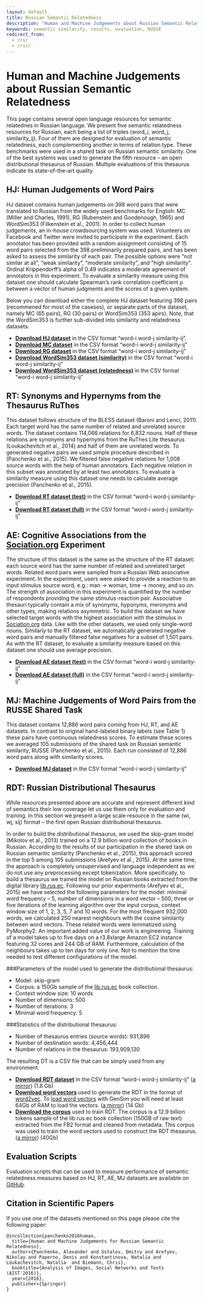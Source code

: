 ```yaml
---
layout: default
title: Russian Semantic Relatedness
description: "Human and Machine Judgements about Russian Semantic Relatedness."
keywords: semantic similarity, results, evaluation, RUSSE
redirect_from:
  - /rsr
  - /rsr/
---
```


# Human and Machine Judgements about Russian Semantic Relatedness

This page contains several open language resources for semantic relatednes in Russian language. We present five semantic relatedness resources for Russian, each being a list of triples (word_i, word_j, similarity_ij). Four of them are designed for evaluation of semantic relatedness, each complementing another in terms of relation type. These benchmarks were used in a shared task on Russian semantic similarity. One of the best systems was used to generate the fifth resource – an open distributional thesaurus of Russian. Multiple evaluations of this thesaurus indicate its state-of-the-art quality.

## HJ: Human Judgements of Word Pairs

HJ dataset contains human judgements on 398 word pairs that were translated to Russian from the widely used benchmarks for English: MC (Miller and Charles, 1991), RG (Rubenstein and Goodenough, 1965) and WordSim353 (Filkenstein et al., 2001). In order to collect human judgements, an in-house crowdsourcing system was used. Volunteers on Facebook and Twitter were invited to participate in the experiment. Each annotator has been provided with a random assignment consisting of 15 word pairs selected from the 398 preliminarily prepared pairs, and has been asked to assess the similarity of each pair. The possible options were “not similar at all”, “weak similarity”, “moderate similarity”, and “high similarity”. Ordinal Krippendorff’s alpha of 0.49 indicates a moderate agreement of annotators in this experiment. To evaluate a similarity measure using this dataset one should calculate Spearman’s rank correlation coefficient ρ between a vector of human judgments and the scores of a given system. 

Below you can download either the complete HJ dataset featuring 398 pairs (recommened for most of the caseses), or separate parts of the dataset, namely MC (65 pairs), RG (30 pairs) or WordSim353 (353 apirs). Note, that the WordSim353 is further sub-divided into similarity and relatedness datasets. 

* [**Download HJ dataset**](https://github.com/nlpub/russe-evaluation/blob/master/russe/evaluation/hj.csv) in the CSV format “word-i word-j similarity-ij”. 
* [**Download MC dataset**](https://github.com/nlpub/russe-evaluation/blob/master/russe/evaluation/hj-mc.csv) in the CSV format “word-i word-j similarity-ij”
* [**Download RG dataset**](https://github.com/nlpub/russe-evaluation/blob/master/russe/evaluation/hj-rg.csv) in the CSV format “word-i word-j similarity-ij”
* [**Download WordSim353 dataset (similarity)**](https://github.com/nlpub/russe-evaluation/blob/master/russe/evaluation/hj-wordsim353-similarity.csv) in the CSV format “word-i word-j similarity-ij”
* [**Download WordSim353 dataset (relatedness)**](https://github.com/nlpub/russe-evaluation/blob/master/russe/evaluation/hj-wordsim353-relatedness.csv) in the CSV format “word-i word-j similarity-ij”

## RT: Synonyms and Hypernyms from the Thesaurus RuThes

This dataset follows structure of the BLESS dataset (Baroni and Lenci, 2011). Each target word has the same number of related and unrelated source words. The dataset contains 114,066 relations for 6,832 nouns. Half of these relations are synonyms and hypernyms from the RuThes Lite thesaurus (Loukachevitch et al., 2014) and half of them are unrelated words. To generated negative pairs we used simple procedure described in (Panchenko et al., 2015). We filtered false negative relations for 1,008 source words with the help of human annotators. Each negative relation in this subset was annotated by at least two annotators. To evaluate a similarity measure using this dataset one needs to calculate average precision (Panchenko et al., 2015).

* [**Download RT dataset (test)**](https://github.com/nlpub/russe-evaluation/blob/master/russe/evaluation/rt-test.csv) in the CSV format “word-i word-j similarity-ij”
* [**Download RT dataset (full)**](https://raw.githubusercontent.com/nlpub/russe-evaluation/master/russe/evaluation/rt.csv) in the CSV format “word-i word-j similarity-ij”

## AE: Cognitive Associations from the [Sociation.org](http://Sociation.org) Experiment

The structure of this dataset is the same as the structure of the RT dataset: each source word has the same number of related and unrelated target words. Related word pairs were sampled from a Russian Web associative experiment. In the experiment, users were asked to provide a reaction to an input stimulus source word, e.g.: man → woman, time → money, and so on. The strength of association in this experiment is quantified by the number of respondents providing the same stimulus-reaction pair. Associative thesauri typically contain a mix of synonyms, hyponyms, meronyms and other types, making relations asymmetric. To build the dataset we have selected target words with the highest association with the stimulus in [Sociation.org](http://Sociation.org) data. Like with the other datasets, we used only single-word nouns. Similarly to the RT dataset, we automatically generated negative word pairs and manually filtered false negatives for a subset of 1,501 pairs. As with the RT dataset, to evaluate a similarity measure based on this dataset one should use average precision.

* [**Download AE dataset (test)**](https://github.com/nlpub/russe-evaluation/blob/master/russe/evaluation/ae2-test.csv) in the CSV format “word-i word-j similarity-ij”
* [**Download AE dataset (full)**](https://raw.githubusercontent.com/nlpub/russe-evaluation/master/russe/evaluation/ae2.csv) in the CSV format “word-i word-j similarity-ij”

## MJ: Machine Judgements of Word Pairs from the RUSSE Shared Task

This dataset contains 12,886 word pairs coming from HJ, RT, and AE datasets. In contrast to original hand-labeled binary labels (see Table 1) these pairs have continuous relatedness scores. To estimate these scores we averaged 105 submissions of the shared task on Russian semantic similarity, RUSSE (Panchenko et al., 2015). Each run consisted of 12,886 word pairs along with similarity scores.

* [**Download MJ dataset**](https://github.com/nlpub/russe-evaluation/blob/master/russe/evaluation/mj.csv) in the CSV format “word-i word-j similarity-ij”

## RDT: Russian Distributional Thesaurus

While resources presented above are accurate and represent different kind of semantics their low coverage let us use them only for evaluation and training. In this section we present a large scale resource in the same (wi, wj, sij) format – the first open Russian distributional thesaurus.

In order to build the distributional thesaurus, we used the skip-gram model (Mikolov et al., 2013) trained on a 12.9 billion word collection of books in Russian. According to the results of our participation in the shared task on Russian semantic similarity (Panchenko et al., 2015), this approach scored in the top 5 among 105 submissions (Arefyev et al., 2015). At the same time, the approach is completely unsupervised and language independent as we do not use any preprocessing except tokenization. More specifically, to build a thesaurus we trained the model on Russian books extracted from the digital library [lib.rus.ec](http://lib.rus.ec). Following our prior experiments (Arefyev et al., 2015) we have selected the following parameters for the model: minimal word frequency – 5, number of dimensions in a word vector – 500, three or five iterations of the learning algorithm over the input corpus, context window size of 1, 2, 3, 5, 7 and 10 words. For the most frequent 932,000 words, we calculated 250 nearest neighbours with the cosine similarity between word vectors. These related words were lemmatized using PyMorphy2\. An important added value of our work is engineering. Training of a model takes up to five days on a r3.8xlarge Amazon EC2 instance featuring 32 cores and 244 GB of RAM. Furthermore, calculation of the neighbours takes up to ten days for only one. Not to mention the time needed to test different configurations of the model.

###Parameters of the model used to generate the distributional thesaurus:
* Model: skip-gram
* Corpus: a 150Gb sample of the [lib.rus.ec](http://lib.rus.ec) book collection.
* Context window size: 10 words
* Number of dimensions: 500
* Number of iterations: 3
* Minimal word frequency: 5

###Statistics of the distributional thesaurus:

* Number of thesaurus entries (source words): 931,896
* Number of destination words: 4,456,444
* Number of relations in the thesaurus: 193,909,130



The resulting DT is a CSV file that can be simply used from any environment. 

* [**Download RDT dataset**](https://s3-eu-west-1.amazonaws.com/dsl-research/distrib_thes/3attempt/all.norm-sz500-w10-cb0-it3-min5.w2v.vocab_1100000_similar250.gz) in the CSV format “word-i word-j similarity-ij” ([a mirror](http://panchenko.me/data/russe/all.norm-sz500-w10-cb0-it3-min5.w2v.vocab_1100000_similar250.gz)) (1.8 Gb)
* [**Download word vectors**](https://s3-eu-west-1.amazonaws.com/dsl-research/wiki/w2v_export/all.norm-sz500-w10-cb0-it3-min5.w2v) used to generate the RDT in the format of [word2vec](https://code.google.com/p/word2vec/). To [load word vectors](https://github.com/nlpub/russe-evaluation/tree/master/russe/measures/word2vec) with GenSim  you will need at least 64Gb of RAM to load the vectors. ([a mirror](http://panchenko.me/data/russe/all.norm-sz500-w10-cb0-it3-min5.w2v.vocab_1100000_similar250.gz)) (14 Gb)
* [**Download the corpus**](https://s3-eu-west-1.amazonaws.com/dsl-research/wiki/librusec_fb2.plain.gz) used to train RDT. The corpus is a 12.9 billion  tokens sample of the lib.rus.ec book collection (150GB of raw text) extracted from the FB2 format and cleaned from metadata. This corpus was used to train the word vectors used to construct the RDT thesaurus. ([a mirror](http://panchenko.me/data/russe/librusec_fb2.plain.gz)) (40Gb)

## Evaluation Scripts

Evaluation scripts that can be used to measure performance of semantic relatedness measures based on HJ, RT, AE, MJ datasets are available on [GitHub](https://github.com/nlpub/russe-evaluation/tree/master/russe/evaluation).

## Citation in Scientific Papers

If you use one of the datasets mentioned on this page please cite the following paper: 

```
@incollection{panchenko2016human,
  title={Human and Machine Judgements for Russian Semantic Relatedness},
  author={Panchenko, Alexander and Ustalov, Dmitry and Arefyev, Nikolay and Paperno, Denis and Konstantinova, Natalia and Loukachevitch, Natalia  and Biemann, Chris},
  booktitle={Analysis of Images, Social Networks and Texts (AIST'2016)},
  year={2016},
  publisher={Springer}
}
```

